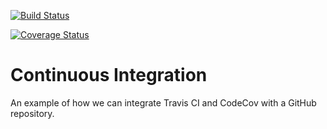 [![Build Status](https://travis-ci.org/erruiz/cs207test.svg?branch=master)](https://travis-ci.org/erruiz/cs207test/)

[![Coverage Status](https://https://codecov.io/gh/erruiz/cs207test/branch/master/graph/badge.svg)](https://codecov.io/gh/erruiz/cs207test/)

# Continuous Integration

An example of how we can integrate Travis CI and CodeCov with a GitHub repository. 
